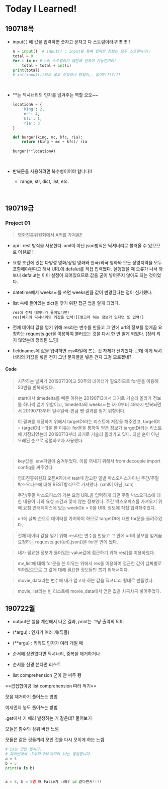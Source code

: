 # Today I Learned!

## 190718목

- input( ) 에 값을 입력하면 숫자고 문자고 다 스트링이라구!!!!!!!!!!

  ```python
  n = input()  # input() : input을 통해 입력한 정보는 모두 스트링이다!!
  total = 0
  for i in n: # n이 스트링이기 때문에 반복이 가능한거야!
      total = total + int(i)
  print(total)
  # int(input())으로 풀고 싶었으나 방법이,, 없어?!?!?!?!
  ```

  <br>

- **는 딕셔너리의 인자를 넘겨주는 역할 오오~~

  ```python
  locationA = {
      'king': 2,
      'mc': 4,
      'kfc': 1,
      'ria': 3
  }
  
  def burger(king, mc, kfc, ria):
      return (king + mc + kfc)/ ria
      
  burger(**locationA) 
  ```

  <br>

- 반복문을 사용하려면 복수형이어야 합니다!!

  - range, str, dict, list, etc.

<br>

## 190719금

### Project 01

> 영화진흥위원회에서 API를 가져옴!!

- api : rest 방식을 사용한다. xml이 아닌 json방식은 딕셔너리로 불러올 수 있으므로 이걸로!!

- 요청 조건에 있는 다양성 영화/상업 영화와 한국/외국 영화와 모든 상영지역을 모두 포함해야된다고 해서 URL에 defalut를 직접 입력했다. 실행했을 때 오류가 나서 봐보니 defalut는 이미 설정이 되어있으므로 값을 굳이 넣어주지 않아도 되는 것이었다.

- datetime에서 weeks=i를 쓰면 weeks만큼 값이 변경된다는 점이 신기했다.

- list 속에 들어있는 dict을 찾기 위한 접근 법을 알게 되었다.

  ```python
  res에 전체 데이터가 들어있다면!
  res[여기에 딕셔너리의 키값을 입력!][얻고자 하는 정보가 있다면 또 입력!]
  ```

- 전체 데이터 값을 얻기 위해 res라는 변수를 만들고 그 안에 url의 정보를 얻게끔 요청하는 requests.get을 이용하여 불러오는 것을 다시 한 번 알게 되었다. (정리 되지 않았는데 정리된 느낌)

- fieldnames에 값을 입력하면 csv파일에 뜨는 것 자체가 신기했다. 근데 이게 딕셔너리의 키값을 넣은 건지 그냥 문자열을 넣은 건지 그걸 모르겠네? 

#### Code

> 시작하는 날짜가 20190713이고 50주의 데이터가 필요하므로 for문을 이용해 50번을 반복하였다.

> start에서 timedelta를 빼준 이유는 20190713에서 과거로 거슬러 올라가 정보를 하나씩 얻기 위함이고, timedelta의 weeks=i는 i가 0부터 49까지 반복되면서 20190713부터 일주일씩 i만큼 뺀 결과를 얻기 위함이다. 

> 이 결과를 저장하기 위해서 targetDt라는 리스트에 저장을 해주었고, targetDt = targetDt[::-1]을 한 이유는 for문을 통하여 얻은 정보가 targetDt라는 리스트에 저장되었는데 20190713부터 과거로 거슬러 올라가고 있다. 최신 순이 아닌 오래된 순으로 정렬하고자 사용했다.

<br>

> key값을 .env파일에 숨겨두었다. 이를 꺼내기 위해서 from decouple import config를 써주었다.

> 영화진흥위원회 오픈API에서 test때 참고한 일별 박스오피스가아닌 주간/주말 박스오피스에 대해 REST방식으로 가져왔다. (xml이 아닌 json) 

> 주간/주말 박스오피스의 기본 요청 URL을 입력하게 되면 주말 박스오피스에 대한 내용이 나와 요청 조건과 맞지 않는 정보였다. 주간 박스오피스를 가져오기 위해 요청 인터페이스에 있는 weekGb = 0을 URL 정보에 직접 입력해주었다.

> url에 날짜 순으로 데이터를 가져와야 하므로 targetDt에 대한 for문을 돌려주었다. 

> 전체 데이터 값을 얻기 위해 res라는 변수를 만들고 그 안에 url의 정보를 얻게끔 요청하는 requests.get(url).json()을 for문 안에 썼다.

> 내가 필요한 정보가 들어있는 value값에 접근하기 위해 res[]를 이용하였다.

> mv_list에 대해 for문을 쓴 이유는 위에서 res를 이용하여 접근한 값이 날짜별로 되어있으므로 그 값에 대해 필요한 정보들만 뽑기 위해서이다. 

> movie_data라는 변수에 내가 얻고자 하는 값을 딕셔너리 형태로 만들었다.

> movie_list라는 빈 리스트에 movie_data에서 얻은 값을 차곡차곡 넣어주었다.

## 190722월

- output은 셀을 계산해서 나온 결과, print는 그냥 출력의 의미

- (*argu) : 인자가 여러 개(튜플)
- (**argu) : 키워드 인자가 여러 개일 때

- 순서에 상관없다면 딕셔너리, 중복을 제거하거나
- 순서를 신경 쓴다면 리스트

- list comprehension 굳이 안 써두 됑

==곱집합이랑  list comprehension 따라 적기==



모음 제거하기 풀어쓰는 방법

미세먼지 농도 풀어쓰는 방법

.get에서 키 에러 발생하는 거 같은데? 물어보기

모듈은 함수의 상위 버전 느낌

모듈은 같은 것들끼리 모인 것을 다시 모이게 하는 느낌

```python
# is는 맛만 봅시다.
# 파이썬에서 -5부터 256까지의 id는 동일합니다.
a = 5
b = 5
print(a is b)


a = 8, b = 5면 왜 False가 나와? id 같다면서!!!!
```


